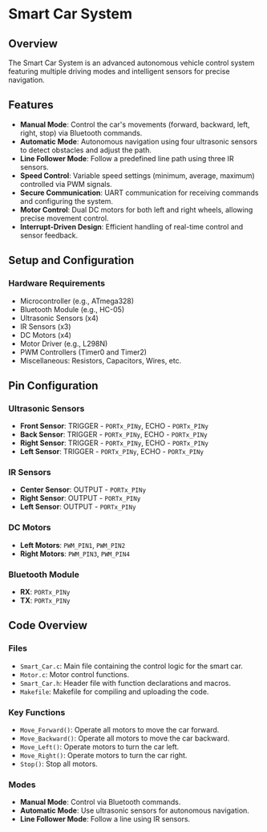 # Smart Car System

## Overview
The Smart Car System is an advanced autonomous vehicle control system featuring multiple driving modes and intelligent sensors for precise navigation.

## Features
- **Manual Mode**: Control the car's movements (forward, backward, left, right, stop) via Bluetooth commands.
- **Automatic Mode**: Autonomous navigation using four ultrasonic sensors to detect obstacles and adjust the path.
- **Line Follower Mode**: Follow a predefined line path using three IR sensors.
- **Speed Control**: Variable speed settings (minimum, average, maximum) controlled via PWM signals.
- **Secure Communication**: UART communication for receiving commands and configuring the system.
- **Motor Control**: Dual DC motors for both left and right wheels, allowing precise movement control.
- **Interrupt-Driven Design**: Efficient handling of real-time control and sensor feedback.

## Setup and Configuration

### Hardware Requirements
- Microcontroller (e.g., ATmega328)
- Bluetooth Module (e.g., HC-05)
- Ultrasonic Sensors (x4)
- IR Sensors (x3)
- DC Motors (x4)
- Motor Driver (e.g., L298N)
- PWM Controllers (Timer0 and Timer2)
- Miscellaneous: Resistors, Capacitors, Wires, etc.

## Pin Configuration

### Ultrasonic Sensors
- **Front Sensor**: TRIGGER - `PORTx_PINy`, ECHO - `PORTx_PINy`
- **Back Sensor**: TRIGGER - `PORTx_PINy`, ECHO - `PORTx_PINy`
- **Right Sensor**: TRIGGER - `PORTx_PINy`, ECHO - `PORTx_PINy`
- **Left Sensor**: TRIGGER - `PORTx_PINy`, ECHO - `PORTx_PINy`

### IR Sensors
- **Center Sensor**: OUTPUT - `PORTx_PINy`
- **Right Sensor**: OUTPUT - `PORTx_PINy`
- **Left Sensor**: OUTPUT - `PORTx_PINy`

### DC Motors
- **Left Motors**: `PWM_PIN1`, `PWM_PIN2`
- **Right Motors**: `PWM_PIN3`, `PWM_PIN4`

### Bluetooth Module
- **RX**: `PORTx_PINy`
- **TX**: `PORTx_PINy`

## Code Overview

### Files
- `Smart_Car.c`: Main file containing the control logic for the smart car.
- `Motor.c`: Motor control functions.
- `Smart_Car.h`: Header file with function declarations and macros.
- `Makefile`: Makefile for compiling and uploading the code.

### Key Functions
- `Move_Forward()`: Operate all motors to move the car forward.
- `Move_Backward()`: Operate all motors to move the car backward.
- `Move_Left()`: Operate motors to turn the car left.
- `Move_Right()`: Operate motors to turn the car right.
- `Stop()`: Stop all motors.

### Modes
- **Manual Mode**: Control via Bluetooth commands.
- **Automatic Mode**: Use ultrasonic sensors for autonomous navigation.
- **Line Follower Mode**: Follow a line using IR sensors.
